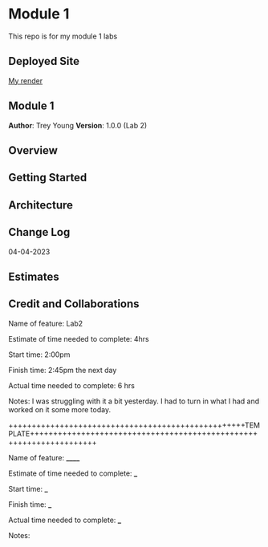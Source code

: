 # Module 1

This repo is for my module 1 labs

## Deployed Site

[My render](https://basic-express-server-9i9y.onrender.com)

## Module 1

**Author**: Trey Young
**Version**: 1.0.0 (Lab 2)

## Overview

## Getting Started

<!-- What are the steps that a user must take in order to build this app on their own machine and get it running? -->

## Architecture

<!-- Provide a detailed description of the application design. What technologies (languages, libraries, etc) you're using, and any other relevant design information. -->

## Change Log

<!-- Use this area to document the iterative changes made to your application as each feature is successfully implemented. Use time stamps. Here's an example:

01-01-2001 4:59pm - Application now has a fully-functional express server, with a GET route for the location resource. -->

04-04-2023

<!-- 03-16-2023 3:59pm - Version 1.0.1-Application now has a fully-functional express server, with a GET route for the location resource. -->

## Estimates

<!-- See below -->

## Credit and Collaborations

Name of feature: Lab2

Estimate of time needed to complete: 4hrs

Start time: 2:00pm

Finish time: 2:45pm the next day

Actual time needed to complete: 6 hrs

Notes: I was struggling with it a bit yesterday. I had to turn in what I had and worked on it some more today.

+++++++++++++++++++++++++++++++++++++++++++++++++++TEMPLATE++++++++++++++++++++++++++++++++++++++++++++++++++++++++++++++++++++

Name of feature: **************\_\_\_\_**************

Estimate of time needed to complete: **\_**

Start time: **\_**

Finish time: **\_**

Actual time needed to complete: **\_**

Notes:
